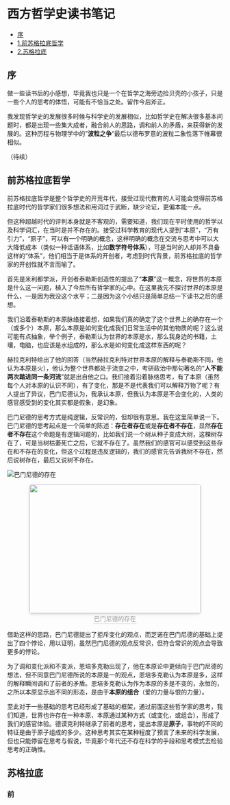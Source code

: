 # 西方哲学史读书笔记
<!-- @import "[TOC]" {cmd="toc" depthFrom=2 depthTo=3 orderedList=false} -->
<!-- code_chunk_output -->

* [序](#序)
* [1.前苏格拉底哲学](#前苏格拉底哲学)
* [2.苏格拉底](#苏格拉底)

## 序
做一些读书后的小感想，毕竟我也只是一个在哲学之海旁边捡贝壳的小孩子，只是一些个人的思考的体悟，可能有不恰当之处。留作今后斧正。

我发现哲学史的发展很多时候与科学史的发展相似，比如哲学史在解决很多基本问题时，都是出现一些集大成者，融合前人的思路，调和前人的矛盾，来获得新的发展的。这种历程与物理学中的”**波粒之争**“最后以德布罗意的波粒二象性落下帷幕很相似。

（待续）

## 前苏格拉底哲学

前苏格拉底哲学是整个哲学史的开荒年代，接受过现代教育的人可能会觉得前苏格拉底时代的哲学家们很多想法和用词过于武断，缺少论证，更偏本能一点。

但这种超越时代的评判本身就是不客观的，需要知道，我们现在平时使用的哲学以及科学词汇，在当时是并不存在的。接受过科学教育的现代人提到“本原”，“万有引力”，“原子”，可以有一个明确的概念，这样明确的概念在交流与思考中可以大大降低成本（类似一种话语体系，比如**数学符号体系**），可是当时的人却并不具备这样的“体系”，他们相当于是体系的开创者，考虑到时代背景，前苏格拉底的哲学家的开创性就不言而喻了。

首先是米利都学派，开创者泰勒斯创造性的提出了“**本原**”这一概念，将世界的本原是什么这一问题，植入了今后所有哲学家的心中。在这里我先不探讨世界的本原是什么，一是因为我没这个水平；二是因为这个小结只是简单总结一下读书之后的感想。

我们沿着泰勒斯的本原脉络接着想，如果我们真的确定了这个世界上的确存在一个（或多个）本原，那么本原是如何变化成我们日常生活中的其他物质的呢？这么说可能有点抽象，举个例子，泰勒斯认为世界的本原是水，那么我身边的书籍，土壤，电脑，也应该是水组成的，那么水是如何变化成这样东西的呢？

赫拉克利特给出了他的回答（当然赫拉克利特对世界本原的解释与泰勒斯不同，他认为本原是火），他认为整个世界都处于流变之中，考研政治中那句著名的“**人不能两次踏进同一条河流**”就是出自他之口。我们接着沿着脉络思考，有了本原（虽然每个人对本原的认识不同），有了变化，那是不是代表我们可以解释万物了呢？有人提出了异议，巴门尼德认为，我承认本原，但我认为本原是不会变化的，人类的感官感受到的变化其实都是假象，是幻象。

巴门尼德的思考方式是纯逻辑，反常识的，但却很有意思。我在这里简单说一下。巴门尼德的思考起点是一个简单的陈述：**存在者存在**或是**存在者不存在**，显然**存在者不存在**这个命题是有逻辑问题的，比如我们说一个树从种子变成大树，这棵树存在了，可是当树枯萎死亡之后，它就不存在了。虽然我们的感官可以感受到这些存在和不存在的变化，但这个过程是违反逻辑的，我们的感官先告诉我树不存在，然后说树存在，最后又说树不存在。

![巴门尼德的存在](https://github.com/875977494/philosophy/blob/master/pic/%E5%B7%B4%E9%97%A8%E5%B0%BC%E5%BE%B7.png)

<center>
    <img style="border-radius: 0.3em;
    box-shadow: 0 2px 4px 0 rgba(34,36,38,.12),0 2px 10px 0 rgba(34,36,38,.08);" 
    src="https://github.com/875977494/philosophy/blob/master/pic/%E5%B7%B4%E9%97%A8%E5%B0%BC%E5%BE%B7.png" width="400" height="300" align="middle">
    <br>
    <div style="color:orange; border-bottom: 1px solid #d9d9d9;
    display: inline-block;
    color: #999;
    padding: 2px;">巴门尼德的存在</div>
</center>

借助这样的思路，巴门尼德提出了拒斥变化的观点，而芝诺在巴门尼德的基础上提出了四个悖论，用以证明，虽然巴门尼德的观点反常识，但符合常识的观点会导致更多的悖论。

为了调和变化派和不变派，恩培多克勒出现了，他在本原论中更倾向于巴门尼德的想法，但不同意巴门尼德所说的本原是一的观点，恩培多克勒认为本原是多，这样的解释瞬间调和了前者的矛盾。恩培多克勒认为作为本原的多是不变的，永恒的，之所以本原显示出不同的形态，是由于**本原的组合**（爱的力量与恨的力量）。

至此对于一些基础的思考已经形成了基础的框架，通过前面这些哲学家的思考，我们知道，世界也许存在一种本原，本原通过某种方式（或变化，或组合），形成了我们的感官体验。德谟克利特继承了前者的思考，提出本原是**原子**，事物的不同的特征是由于原子组成的多少。这种思考其实在某种程度了预言了未来的科学发展，但也只能停留在思考与假说，毕竟那个年代还不存在科学的手段和思考模式去检验思考的正确性。


## 苏格拉底
### 前
